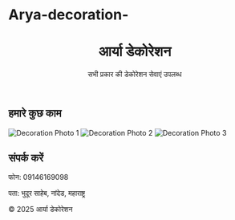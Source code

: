 # Arya-decoration-
<!DOCTYPE html>
<html lang="en">
<head>
  <meta charset="UTF-8" />
  <meta name="viewport" content="width=device-width, initial-scale=1.0"/>
  <title>Arya Decoration</title>
  <link rel="stylesheet" href="style.css" />
</head>
<body>
  <header>
    <h1>आर्या डेकोरेशन</h1>
    <p>सभी प्रकार की डेकोरेशन सेवाएं उपलब्ध</p>
  </header>

  <section class="gallery">
    <h2>हमारे कुछ काम</h2>
    <img src="images/decor1.jpg" alt="Decoration Photo 1" />
    <img src="images/decor2.jpg" alt="Decoration Photo 2" />
    <img src="images/decor3.jpg" alt="Decoration Photo 3" />
  </section>

  <section class="contact">
    <h2>संपर्क करें</h2>
    <p>फोन: 09146169098</p>
    <p>पता: भुदूर साहेब, नांदेड, महाराष्ट्र</p>
  </section>

  <footer>
    <p>© 2025 आर्या डेकोरेशन</p>
  </footer>
</body>
</html>
